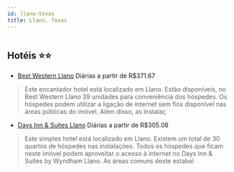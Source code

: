 ```yaml
---
id: llano-texas
title: Llano, Texas
---
```


<center><img src="http://photos.hotelbeds.com/giata/17/170817/170817a_hb_a_001.jpg" alt="" /></center>


## Hotéis ⭐️⭐️

-    [Best Western Llano](https://www.hurb.com/aud/https://www.hurb.com/hoteis/llano/best-western-llano-JNP-JP987621?cmp=18055) Diárias a partir de R$371.67
   > Este encantador hotel está localizado em Llano. Estão disponíveis, no Best Western Llano 39 unidades para conveniência dos hóspedes. Os hóspedes podem utilizar a ligação de internet sem fios disponível nas áreas públicas do imóvel. Além disso, as instalaç
-    [Days Inn & Suites Llano](https://www.hurb.com/aud/https://www.hurb.com/hoteis/llano/days-inn-suites-llano-JNP-JP147462?cmp=18055) Diárias a partir de R$305.08
   > Este simples hotel está localizado em Llano. Existem um total de 30 quartos de hóspedes nas instalações. Todos os hóspedes que ficam neste imóvel podem aproveitar o acesso à internet no Days Inn &amp; Suites by Wyndham Llano. As áreas comuns deste estabel
